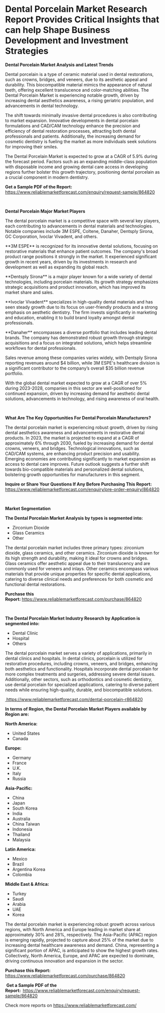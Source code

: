 <p><h1>Dental Porcelain Market Research Report Provides Critical Insights that can help Shape Business Development and Investment Strategies</h1></p><p><strong>Dental Porcelain Market Analysis and Latest Trends</strong></p>
<p><p>Dental porcelain is a type of ceramic material used in dental restorations, such as crowns, bridges, and veneers, due to its aesthetic appeal and durability. This biocompatible material mimics the appearance of natural teeth, offering excellent translucence and color-matching abilities. The Dental Porcelain Market is experiencing notable growth, driven by increasing dental aesthetics awareness, a rising geriatric population, and advancements in dental technology. </p><p>The shift towards minimally invasive dental procedures is also contributing to market expansion. Innovative developments in dental porcelain formulations and CAD/CAM technology enhance the precision and efficiency of dental restoration processes, attracting both dental professionals and patients. Additionally, the increasing demand for cosmetic dentistry is fueling the market as more individuals seek solutions for improving their smiles. </p><p>The Dental Porcelain Market is expected to grow at a CAGR of 5.9% during the forecast period. Factors such as an expanding middle-class population with disposable income and growing dental care access in developing regions further bolster this growth trajectory, positioning dental porcelain as a crucial component in modern dentistry.</p></p>
<p><strong>Get a Sample PDF of the Report:&nbsp;</strong> <a href="https://www.reliablemarketforecast.com/enquiry/request-sample/864820?utm_campaign=2758&utm_medium=2&utm_source=Github&utm_content=ia&utm_term=03032025&utm_id=dental-porcelain">https://www.reliablemarketforecast.com/enquiry/request-sample/864820</a></p>
<p>&nbsp;</p>
<p><strong>Dental Porcelain Major Market Players</strong></p>
<p><p>The dental porcelain market is a competitive space with several key players, each contributing to advancements in dental materials and technologies. Notable companies include 3M ESPE, Coltene, Danaher, Dentsply Sirona, GC Corporation, Ivoclar Vivadent, and others.</p><p>**3M ESPE** is recognized for its innovative dental solutions, focusing on restorative materials that enhance patient outcomes. The company's broad product range positions it strongly in the market. It experienced significant growth in recent years, driven by its investments in research and development as well as expanding its global reach.</p><p>**Dentsply Sirona** is a major player known for a wide variety of dental technologies, including porcelain materials. Its growth strategy emphasizes strategic acquisitions and product innovation, which has improved its market share and sales.</p><p>**Ivoclar Vivadent** specializes in high-quality dental materials and has seen steady growth due to its focus on user-friendly products and a strong emphasis on aesthetic dentistry. The firm invests significantly in marketing and education, enabling it to build brand loyalty amongst dental professionals.</p><p>**Danaher** encompasses a diverse portfolio that includes leading dental brands. The company has demonstrated robust growth through strategic acquisitions and a focus on integrated solutions, which helps streamline workflows for dental professionals.</p><p>Sales revenue among these companies varies widely, with Dentsply Sirona reporting revenues around $4 billion, while 3M ESPE's healthcare division is a significant contributor to the company’s overall $35 billion revenue portfolio.</p><p>With the global dental market expected to grow at a CAGR of over 5% during 2023-2028, companies in this sector are well-positioned for continued expansion, driven by increasing demand for aesthetic dental solutions, advancements in technology, and rising awareness of oral health.</p></p>
<p>&nbsp;</p>
<p><strong>What Are The Key Opportunities For Dental Porcelain Manufacturers?</strong></p>
<p><p>The dental porcelain market is experiencing robust growth, driven by rising dental aesthetics awareness and advancements in restorative dental products. In 2023, the market is projected to expand at a CAGR of approximately 6% through 2030, fueled by increasing demand for dental crowns, veneers, and bridges. Technological innovations, such as CAD/CAM systems, are enhancing product precision and usability. Emerging economies are contributing significantly to market expansion as access to dental care improves. Future outlook suggests a further shift towards bio-compatible materials and personalized dental solutions, bolstering growth opportunities for manufacturers in this segment.</p></p>
<p><strong>Inquire or Share Your Questions If Any Before Purchasing This Report:</strong> <a href="https://www.reliablemarketforecast.com/enquiry/pre-order-enquiry/864820?utm_campaign=2758&utm_medium=2&utm_source=Github&utm_content=ia&utm_term=03032025&utm_id=dental-porcelain">https://www.reliablemarketforecast.com/enquiry/pre-order-enquiry/864820</a></p>
<p>&nbsp;</p>
<p><strong>Market Segmentation</strong></p>
<p><strong>The Dental Porcelain Market Analysis by types is segmented into:</strong></p>
<p><ul><li>Zirconium Dioxide</li><li>Glass Ceramics</li><li>Other</li></ul></p>
<p><p>The dental porcelain market includes three primary types: zirconium dioxide, glass ceramics, and other ceramics. Zirconium dioxide is known for its high strength and durability, making it ideal for crowns and bridges. Glass ceramics offer aesthetic appeal due to their translucency and are commonly used for veneers and inlays. Other ceramics encompass various materials that provide unique properties for specific dental applications, catering to diverse clinical needs and preferences for both cosmetic and functional dental restorations.</p></p>
<p><strong>Purchase this Report:&nbsp;</strong><a href="https://www.reliablemarketforecast.com/purchase/864820?utm_campaign=2758&utm_medium=2&utm_source=Github&utm_content=ia&utm_term=03032025&utm_id=dental-porcelain">https://www.reliablemarketforecast.com/purchase/864820</a></p>
<p>&nbsp;</p>
<p><strong>The Dental Porcelain Market Industry Research by Application is segmented into:</strong></p>
<p><ul><li>Dental Clinic</li><li>Hospital</li><li>Others</li></ul></p>
<p><p>The dental porcelain market serves a variety of applications, primarily in dental clinics and hospitals. In dental clinics, porcelain is utilized for restorative procedures, including crowns, veneers, and bridges, enhancing both aesthetics and functionality. Hospitals incorporate dental porcelain for more complex treatments and surgeries, addressing severe dental issues. Additionally, other sectors, such as orthodontics and cosmetic dentistry, use dental porcelain for specialized applications, catering to diverse patient needs while ensuring high-quality, durable, and biocompatible solutions.</p></p>
<p><a href="https://www.reliablemarketforecast.com/dental-porcelain-r864820?utm_campaign=2758&utm_medium=2&utm_source=Github&utm_content=ia&utm_term=03032025&utm_id=dental-porcelain">&nbsp;https://www.reliablemarketforecast.com/dental-porcelain-r864820</a></p>
<p><strong>In terms of Region, the Dental Porcelain Market Players available by Region are:</strong></p>
<p>
    <p> <strong> North America: </strong>
        <ul>
            <li>United States</li>
            <li>Canada</li>
        </ul>
        </p> 
    <p> <strong> Europe: </strong>
        <ul>
            <li>Germany</li>
            <li>France</li>
            <li>U.K.</li>
            <li>Italy</li>
            <li>Russia</li>
        </ul>
        </p> 
    <p> <strong> Asia-Pacific: </strong>
        <ul>
            <li>China</li>
            <li>Japan</li>
            <li>South Korea</li>
            <li>India</li>
            <li>Australia</li>
            <li>China Taiwan</li>
            <li>Indonesia</li>
            <li>Thailand</li>
            <li>Malaysia</li>
        </ul>
        </p> 
    <p> <strong> Latin America: </strong>
        <ul>
            <li>Mexico</li>
            <li>Brazil</li>
            <li>Argentina Korea</li>
            <li>Colombia</li>
        </ul>
        </p> 
    <p> <strong> Middle East & Africa: </strong>
        <ul>
            <li>Turkey</li>
            <li>Saudi</li>
            <li>Arabia</li>
            <li>UAE</li>
            <li>Korea</li>
        </ul>
    </p>
    </p>
<p><p>The dental porcelain market is experiencing robust growth across various regions, with North America and Europe leading in market share at approximately 30% and 28%, respectively. The Asia-Pacific (APAC) region is emerging rapidly, projected to capture about 25% of the market due to increasing dental healthcare awareness and demand. China, representing a significant portion of APAC, is anticipated to show the highest growth rates. Collectively, North America, Europe, and APAC are expected to dominate, driving continuous innovation and expansion in the sector.</p></p>
<p><strong>Purchase this Report: </strong><a href="https://www.reliablemarketforecast.com/purchase/864820?utm_campaign=2758&utm_medium=2&utm_source=Github&utm_content=ia&utm_term=03032025&utm_id=dental-porcelain">https://www.reliablemarketforecast.com/purchase/864820</a></p>
<p>&nbsp;<strong>Get a Sample PDF of the Report:&nbsp;&nbsp;</strong><a href="https://www.reliablemarketforecast.com/enquiry/request-sample/864820?utm_campaign=2758&utm_medium=2&utm_source=Github&utm_content=ia&utm_term=03032025&utm_id=dental-porcelain">https://www.reliablemarketforecast.com/enquiry/request-sample/864820</a></p>
<p><strong></strong></p>
<p>Check more reports on <a href="https://www.reliablemarketforecast.com/?utm_campaign=2758&utm_medium=2&utm_source=Github&utm_content=ia&utm_term=03032025&utm_id=dental-porcelain">https://www.reliablemarketforecast.com/</a></p>